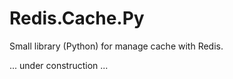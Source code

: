 Redis.Cache.Py
==============

Small library (Python) for manage cache with Redis.

... under construction ...
